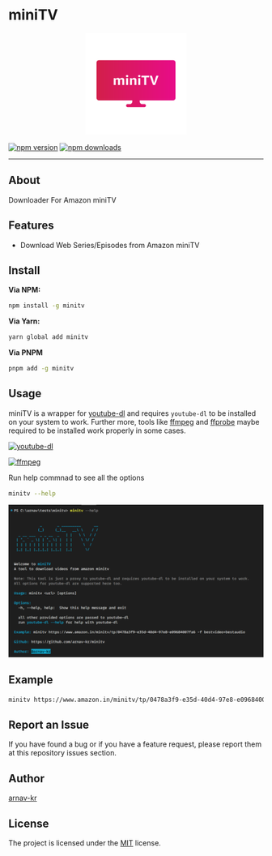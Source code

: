 # miniTV

<p align="center"><img src="https://raw.githubusercontent.com/arnav-kr/minitv/main/images/minitv.svg" width="200px" /></p>

[![npm version](https://img.shields.io/npm/v/minitv.svg?maxAge=3600)](https://npmjs.com/package/minitv)
[![npm downloads](https://img.shields.io/npm/dt/minitv.svg?maxAge=3600)](https://npmjs.com/package/minitv)

---

## About
Downloader For Amazon miniTV

## Features
* Download Web Series/Episodes from Amazon miniTV

## Install

**Via NPM:**

```bash
npm install -g minitv
```

**Via Yarn:**

```bash
yarn global add minitv
```

**Via PNPM**
  
```bash
pnpm add -g minitv
```

## Usage

miniTV is a wrapper for [youtube-dl](https://github.com/ytdl-org/youtube-dl) and requires `youtube-dl` to be installed on your system to work. Further more, tools like [ffmpeg](https://ffmpeg.org/) and [ffprobe](https://ffmpeg.org/ffprobe.html) maybe required to be installed work properly in some cases.

[![youtube-dl](https://badgen.net/badge/download/youtube-dl/orange)](https://ytdl-org.github.io/youtube-dl/download.html)

[![ffmpeg](https://badgen.net/badge/download/ffmpeg/orange)](https://ffmpeg.org/download.html)


Run help commnad to see all the options

```bash
minitv --help
```

<img width="700" alt="image" src="https://raw.githubusercontent.com/arnav-kr/minitv/main/images/screenshot.png">

## Example

```bash
minitv https://www.amazon.in/minitv/tp/0478a3f9-e35d-40d4-97e8-e09684007fa6 -f bestvideo+bestaudio
```

## Report an Issue 

If you have found a bug or if you have a feature request, please report them at this repository issues section.

## Author

[arnav-kr](https://github.com/arnav-kr)

## License

The project is licensed under the [MIT](https://github.com/arnav-kr/minitv/blob/main/LICENSE) license.

